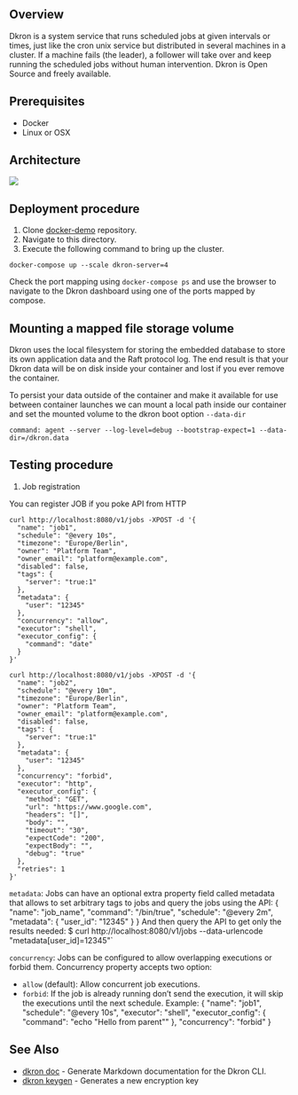## Overview

Dkron is a system service that runs scheduled jobs at given intervals or times, just like the cron unix service but distributed in several machines in a cluster.
If a machine fails (the leader), a follower will take over and keep running the scheduled jobs without human intervention. Dkron is Open Source and freely available.

## Prerequisites

- Docker
- Linux or OSX

## Architecture

![](https://img-blog.csdnimg.cn/2019120523004418.png?x-oss-process=image/watermark,type_ZmFuZ3poZW5naGVpdGk,shadow_10,text_aHR0cHM6Ly9ibG9nLmNzZG4ubmV0L3FxXzE0ODk4NjEz,size_16,color_FFFFFF,t_70)

## Deployment procedure

1. Clone [docker-demo](https://github.com/jonascheng/docker-demo) repository.
2. Navigate to this directory.
3. Execute the following command to bring up the cluster.

```console
docker-compose up --scale dkron-server=4
```

Check the port mapping using `docker-compose ps` and use the browser to navigate to the Dkron dashboard using one of the ports mapped by compose.

## Mounting a mapped file storage volume

Dkron uses the local filesystem for storing the embedded database to store its own application data and the Raft protocol log. The end result is that your Dkron data will be on disk inside your container and lost if you ever remove the container.

To persist your data outside of the container and make it available for use between container launches we can mount a local path inside our container and set the mounted volume to the dkron boot option `--data-dir`

```console
command: agent --server --log-level=debug --bootstrap-expect=1 --data-dir=/dkron.data
```

## Testing procedure

1. Job registration

You can register JOB if you poke API from HTTP

```console
curl http://localhost:8080/v1/jobs -XPOST -d '{
  "name": "job1",
  "schedule": "@every 10s",
  "timezone": "Europe/Berlin",
  "owner": "Platform Team",
  "owner_email": "platform@example.com",
  "disabled": false,
  "tags": {
    "server": "true:1"
  },
  "metadata": {
    "user": "12345"
  },
  "concurrency": "allow",
  "executor": "shell",
  "executor_config": {
    "command": "date"
  }
}'
```

```console
curl http://localhost:8080/v1/jobs -XPOST -d '{
  "name": "job2",
  "schedule": "@every 10m",
  "timezone": "Europe/Berlin",
  "owner": "Platform Team",
  "owner_email": "platform@example.com",
  "disabled": false,
  "tags": {
    "server": "true:1"
  },
  "metadata": {
    "user": "12345"
  },
  "concurrency": "forbid",
  "executor": "http",
  "executor_config": {
    "method": "GET",
    "url": "https://www.google.com",
    "headers": "[]",
    "body": "",
    "timeout": "30",
    "expectCode": "200",
    "expectBody": "",
    "debug": "true"
  },
  "retries": 1
}'
```

`metadata`: Jobs can have an optional extra property field called metadata that allows to set arbitrary tags to jobs and query the jobs using the API: { "name": "job_name", "command": "/bin/true", "schedule": "@every 2m", "metadata": { "user_id": "12345" } } And then query the API to get only the results needed: $ curl http://localhost:8080/v1/jobs --data-urlencode "metadata[user_id]=12345"`

`concurrency`: Jobs can be configured to allow overlapping executions or forbid them. Concurrency property accepts two option:
  * `allow` (default): Allow concurrent job executions.
  * `forbid`: If the job is already running don’t send the execution, it will skip the executions until the next schedule.
  Example: { "name": "job1", "schedule": "@every 10s", "executor": "shell", "executor_config": { "command": "echo \"Hello from parent\"" }, "concurrency": "forbid" }

## See Also

* [dkron doc](https://dkron.io/cli/dkron_doc/) - Generate Markdown documentation for the Dkron CLI.
* [dkron keygen](https://dkron.io/cli/dkron_keygen/) - Generates a new encryption key

